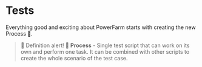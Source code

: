 # Tests

Everything good and exciting about PowerFarm starts with creating the new Process  💬. 

<!-- theme: info -->
>💬 Definition alert! 🔔
>**Process** - Single test script that can work on its own and perform one task. It can be combined with other scripts to create the whole scenario of the test case.